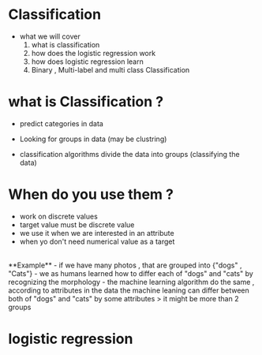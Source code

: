 # Classification
 - what we will cover 
	1. what is classification
	2. how does the logistic regression work
	3. how does logistic regression learn
	4. Binary , Multi-label and multi class Classification 

# what is Classification ?
- predict categories in data
- Looking for groups in data (may be clustring)

- classification algorithms divide the data into groups (classifying the data)

# When do you use them ?
- work on discrete values 
- target value must be discrete value
- we use it when we are interested in an attribute
- when yo don't need numerical value as a target
<br>
**Example**
- if we have many photos , that are grouped into {"dogs" , "Cats"} 
- we as humans learned how to differ each of "dogs" and "cats" by recognizing the morphology
- the machine learning algorithm do the same , according to attributes in the data the machine leaning can differ between both of "dogs" and "cats" by some attributes 
> it might be more than 2 groups

# logistic regression













